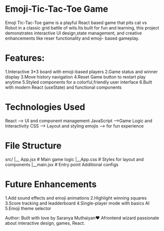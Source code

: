 Emoji-Tic-Tac-Toe Game
=======================
Emoji Tic-Tac-Toe game is a playful React based game that pits cat vs Robot in a classic grid battle of wits.Its built for fun and learning, this project demonstrates interactive UI design,state management, and creative enhancements like reser functionality and emoji- based gameplay.

Features:
==========
1.Interactive 3*3 board with emoji-based players
2.Game status and winner display
3.Move history navigation
4.Reset Game button to restart play anytime
5.Styled components for a colorful,friendly user interface
6.Built with modern React (useState) and functional components

Technologies Used
==================
React --> UI and component management
JavaScript -->Game Logic and Interactivity
CSS  --> Layout and styling
emojis --> for fun experience

File Structure
===============
 src/
 |__ App.jsx   # Main game logic
 |__App.css   # Styles for layout and components
 |__main.jsx  # Entry point
 Additional configs


 Future Enhancements
 ===================
 1.Add sound effects and emoji animations
 2.Highlight winning squares
 3.Score tracking and leadderboard
 4.Single-player mode with basics AI
 5.Emoji theme selector

 Author:
 Built with love by Saranya Muthaiyan❤️
 Afrontend wizard passionate about interactive design, games, React.



